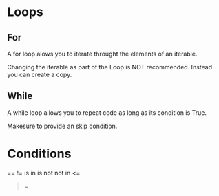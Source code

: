 
# Loops

## For

A for loop alows you to iterate throught the elements of an iterable.

Changing the iterable as part of the Loop is NOT recommended. Instead you can create a copy. 

## While

A while loop allows you to repeat code as long as its condition is True. 

Makesure to provide an skip condition. 

# Conditions

==
!=
is
in
is not
not in 
<=
>=

